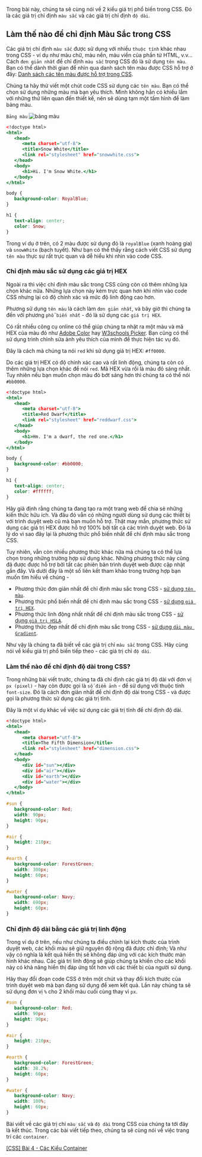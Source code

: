 Trong bài này, chúng ta sẽ cùng nói về 2 kiểu giá trị phổ biến trong CSS. Đó là các giá trị chỉ định `màu sắc` và các giá trị chỉ định `độ dài`.

## Làm thế nào để chỉ định Màu Sắc trong CSS

Các giá trị chỉ định `màu sắc` được sử dụng với nhiều `thuộc tính` khác nhau trong CSS - ví dụ như màu chữ, màu nền, màu viền của phần tử HTML, v.v... Cách `đơn giản nhất` để chỉ định `màu sắc` trong CSS đó là sử dụng `tên màu`. Bạn có thể dành thời gian để nhìn qua danh sách tên màu được CSS hỗ trợ ở đây: [Danh sách các tên màu được hỗ trợ trong CSS](https://www.w3schools.com/colors/colors_groups.asp).

Chúng ta hãy thử viết một chút code CSS sử dụng các `tên màu`. Bạn có thể chọn sử dụng những màu mà bạn yêu thích. Mình không hẳn có khiếu lắm với những thứ liên quan đến thiết kế, nên sẽ dùng tạm một tấm hình để làm bảng màu.

`Bảng màu`
![bảng màu](https://images.viblo.asia/bddb56a5-535a-4051-a972-3abc59bb424c.jpg)

```snowwhite.html
<!doctype html>
<html>
   <head>
      <meta charset="utf-8">
      <title>Snow White</title>
      <link rel="stylesheet" href="snowwhite.css">
   </head>
   <body>
      <h1>Hi. I'm Snow White.</h1>
   </body>
</html>
```

```snowwhite.css
body {
   background-color: RoyalBlue;
}

h1 {
   text-align: center;
   color: Snow;
}
```

Trong ví dụ ở trên, có 2 màu được sử dụng đó là `royalBlue` (xanh hoàng gia) và `snowWhite` (bạch tuyết). Như bạn có thể thấy rằng cách viết CSS sử dụng `tên màu` thực sự rất trực quan và dễ hiểu khi nhìn vào code CSS.

### Chỉ định màu sắc sử dụng các giá trị HEX

Ngoài ra thì việc chỉ định màu sắc trong CSS cũng còn có thêm những lựa chọn khác nữa. Những lựa chọn này kém trực quan hơn khi nhìn vào code CSS nhưng lại có độ chính xác và mức độ linh động cao hơn.

Phương sử dụng `tên màu` là cách làm `đơn giản nhất`, và bây giờ thì chúng ta đến với phương `phổ biến nhất` - đó là sử dụng các `giá trị HEX`.

Có rất nhiều công cụ online có thể giúp chúng ta nhặt ra một màu và mã HEX của màu đó như 
[Adobe Color](https://color.adobe.com/) hay [W3schools Picker](https://www.w3schools.com/colors/colors_picker.asp). Bạn cũng có thể sử dụng trình chỉnh sửa ảnh yêu thích của mình để thực hiện tác vụ đó.

Đây là cách mà chúng ta nói `red` khi sử dụng giá trị HEX: `#ff0000`.

Do các giá trị HEX có độ chính xác cao và rất linh động, chúng ta còn có thêm những lựa chọn khác để nói `red`. Mã HEX vừa rồi là màu đỏ sáng nhất. Tuy nhiên nếu bạn muốn chọn màu đỏ bớt sáng hơn thì chúng ta có thể nói `#bb0000`.

```reddrawf.html
<!doctype html>
<html>
   <head>
      <meta charset="utf-8">
      <title>Red Dwarf</title>
      <link rel="stylesheet" href="reddwarf.css">
   </head>
   <body>
      <h1>Hm. I'm a dwarf, the red one.</h1>
   </body>
</html>
```

```reddwarf.css
body {
   background-color: #bb0000;
}

h1 {
   text-align: center;
   color: #ffffff;
}
```

Hãy giả định rằng chúng ta đang tạo ra một trang web để chia sẻ những kiến thức hữu ích. Và đâu đó vẫn có những người dùng sử dụng các thiết bị với trình duyệt web cũ mà bạn muốn hỗ trợ. Thật may mắn, phương thức sử dụng các giá trị HEX được hỗ trợ 100% bởi tất cả các trình duyệt web. Đó là lý do vì sao đây lại là phương thức phổ biến nhất để chỉ định màu sắc trong CSS.

Tuy nhiên, vẫn còn nhiều phương thức khác nữa mà chúng ta có thể lựa chọn trong những trường hợp sử dụng khác. Những phương thức này cũng đã được được hỗ trợ bởi tất các phiên bản trình duyệt web được cập nhật gần đây. Và dưới đây là một số liên kết tham khảo trong trường hợp bạn muốn tìm hiểu về chúng -

- Phương thức đơn giản nhất để chỉ định màu sắc trong CSS - [sử dụng `tên màu`](https://www.w3schools.com/colors/colors_groups.asp).
- Phương thức phổ biến nhất để chỉ định màu sắc trong CSS - [sử dụng `giá trị HEX`](https://www.w3schools.com/colors/colors_hexadecimal.asp).
- Phương thức linh động nhất nhất để chỉ định màu sắc trong CSS - [sử dụng `giá trị HSLA`](https://www.w3schools.com/colors/colors_hsl.asp).
- Phương thức đẹp nhất để chỉ định màu sắc trong CSS - [sử dụng `dải màu Gradient`](https://www.w3schools.com/colors/colors_gradient.asp).

Như vậy là chúng ta đã biết về các giá trị chỉ `màu sắc` trong CSS. Hãy cùng nói về kiểu giá trị phổ biến tiếp theo - các giá trị chỉ `độ dài`.

### Làm thế nào để chỉ định độ dài trong CSS?

Trong những bài viết trước, chúng ta đã chỉ định các giá trị độ dài với đơn vị `px (pixel)` - hay còn được gọi là `số điểm ảnh` - để sử dụng với thuộc tính `font-size`. Đó là cách đơn giản nhất để chỉ định độ dài trong CSS - và được gọi là phương thức sử dụng các giá trị tĩnh.

Đây là một ví dụ khác về việc sử dụng các giá trị tĩnh để chỉ định độ dài.

```dimension.html
<!doctype html>
<html>
   <head>
      <meta charset="utf-8">
      <title>The Fifth Dimension</title>
      <link rel="stylesheet" href="dimension.css">
   </head>
   <body>
      <div id="sun"></div>
      <div id="air"></div>
      <div id="earth"></div>
      <div id="water"></div>
   </body>
</html>
```

```dimension.css
#sun {
   background-color: Red;
   width: 90px;
   height: 90px;
}

#air {
   height: 210px;
}

#earth {
   background-color: ForestGreen;
   width: 300px;
   height: 60px;
}

#water {
   background-color: Navy;
   width: 690px;
   height: 60px;
}
```

### Chỉ định độ dài bằng các giá trị linh động

Trong ví dụ ở trên, nếu như chúng ta điều chỉnh lại kích thước của trình duyệt web, các khối màu sẽ giữ nguyên độ rộng đã được chỉ định; Và như vậy có nghĩa là kết quả hiển thị sẽ không đáp ứng với các kích thước màn hình khác nhau. Các giá trị linh động sẽ giúp chúng ta khiến cho các khối này có khả năng hiển thị đáp ứng tốt hơn với các thiết bị của người sử dụng.

Hãy thay đổi đoạn code CSS ở trên một chút và thay đổi kích thước của trình duyệt web mà bạn đang sử dụng để xem kết quả. Lần này chúng ta sẽ sử dụng đơn vị `%` cho 2 khối màu cuối cùng thay vì `px`.

```dimension.css
#sun {
   background-color: Red;
   width: 90px;
   height: 90px;
}

#air {
   height: 210px;
}

#earth {
   background-color: ForestGreen;
   width: 38.2%;
   height: 60px;
}

#water {
   background-color: Navy;
   width: 100%;
   height: 60px;
}
```

Bài viết về các giá trị chỉ `màu sắc` và `độ dài` trong CSS của chúng ta tới đây là kết thúc. Trong các bài viết tiếp theo, chúng ta sẽ cùng nói về việc trang trí các `container`.

[[CSS] Bài 4 - Các Kiểu Container](https://viblo.asia/p/1Je5EAkL5nL)